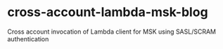 # cross-account-lambda-msk-blog
Cross account invocation of Lambda client for MSK using SASL/SCRAM authentication
